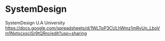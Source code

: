 # SystemDesign
SystemDesign U.A University
https://docs.google.com/spreadsheets/d/1WLTpP3CULhWmz1mRvUn_LboVm1NxtocxsciSr9tQRro/edit?usp=sharing

